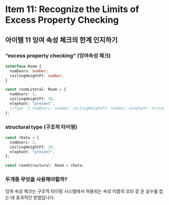 # Item 11: Recognize the Limits of Excess Property Checking

## 아이템 11 잉여 속성 체크의 한계 인지하기

### “excess property checking" (잉여속성 체크)

```typescript
interface Room {
  numDoors: number;
  ceilingHeightFt: number;
}

const roomLiteral: Room = {
  numDoors: 1,
  ceilingHeightFt: 10,
  elephant: "present",
  //Type '{ numDoors: number; ceilingHeightFt: number; elephant: string; }' is not assignable to type 'Room'.
};
```

### structural type (구조적 타이핑)

```typescript
const rData = {
  numDoors: 1,
  ceilingHeightFt: 10,
  elephant: "present",
};

const roomStructural: Room = rData;
```

### 두개중 무엇을 사용해야할까?

잉여 속성 체크는 구조적 타이핑 시스템에서 허용되는 속성 이름의 오타 같 온 실수를 잡는 데 효과적인 방법입니다.


